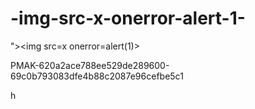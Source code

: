# -img-src-x-onerror-alert-1-
">&lt;img src=x onerror=alert(1)>


PMAK-620a2ace788ee529de289600-69c0b793083dfe4b88c2087e96cefbe5c1

h


